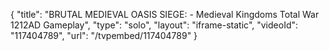 {
    "title": "BRUTAL MEDIEVAL OASIS SIEGE:  - Medieval Kingdoms Total War 1212AD Gameplay",
    "type": "solo",
    "layout": "iframe-static",
    "videoId": "117404789",
    "url": "\/tvpembed\/117404789"
}
